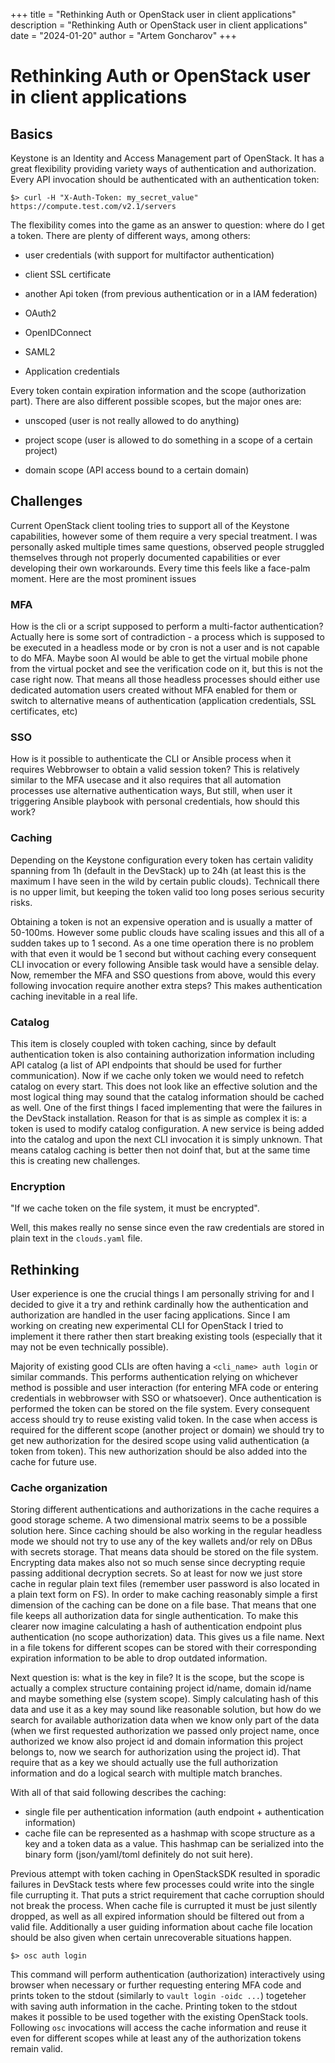 +++
title = "Rethinking Auth or OpenStack user in client applications"
description = "Rethinking Auth or OpenStack user in client applications"
date = "2024-01-20"
author = "Artem Goncharov"
+++

# Rethinking Auth or OpenStack user in client applications

## Basics

Keystone is an Identity and Access Management part of OpenStack. It has a great
flexibility providing variety ways of authentication and authorization. Every
API invocation should be authenticated with an authentication token:

```
$> curl -H "X-Auth-Token: my_secret_value" https://compute.test.com/v2.1/servers

```

The flexibility comes into the game as an answer to question: where do I get a
token. There are plenty of different ways, among others:

- user credentials (with support for multifactor authentication)

- client SSL certificate

- another Api token (from previous authentication or in a IAM federation)

- OAuth2

- OpenIDConnect

- SAML2

- Application credentials

Every token contain expiration information and the scope (authorization part).
There are also different possible scopes, but the major ones are:

- unscoped (user is not really allowed to do anything)

- project scope (user is allowed to do something in a scope of a certain
  project)

- domain scope (API access bound to a certain domain)

## Challenges

Current OpenStack client tooling tries to support all of the Keystone
capabilities, however some of them require a very special treatment. I was
personally asked multiple times same questions, observed people struggled
themselves through not properly documented capabilities or ever developing
their own workarounds. Every time this feels like a face-palm moment. Here are
the most prominent issues

### MFA

How is the cli or a script supposed to perform a multi-factor authentication?
Actually here is some sort of contradiction - a process which is supposed to be
executed in a headless mode or by cron is not a user and is not capable to
do MFA. Maybe soon AI would be able to get the virtual mobile phone from the
virtual pocket and see the verification code on it, but this is not the case
right now. That means all those headless processes should either use dedicated
automation users created without MFA enabled for them or switch to alternative
means of authentication (application credentials, SSL certificates, etc)

### SSO

How is it possible to authenticate the CLI or Ansible process when it requires
Webbrowser to obtain a valid session token? This is relatively similar to the
MFA usecase and it also requires that all automation processes use alternative
authentication ways, But still, when user it triggering Ansible playbook with
personal credentials, how should this work?

### Caching

Depending on the Keystone configuration every token has certain validity
spanning from 1h (default in the DevStack) up to 24h (at least this is the
maximum I have seen in the wild by certain public clouds). Technicall there is
no upper limit, but keeping the token valid too long poses serious security
risks.

Obtaining a token is not an expensive operation and is usually a matter of
50-100ms. However some public clouds have scaling issues and this all of a
sudden takes up to 1 second. As a one time operation there is no problem with
that even it would be 1 second but without caching every consequent CLI
invocation or every following Ansible task would have a sensible delay. Now,
remember the MFA and SSO questions from above, would this every following
invocation require another extra steps? This makes authentication caching
inevitable in a real life.

### Catalog

This item is closely coupled with token caching, since by default
authentication token is also containing authorization information including API
catalog (a list of API endpoints that should be used for further
communication). Now if we cache only token we would need to refetch catalog on
every start. This does not look like an effective solution and the most logical
thing may sound that the catalog information should be cached as well. One of
the first things I faced implementing that were the failures in the DevStack
installation. Reason for that is as simple as complex it is: a token is used to
modify catalog configuration. A new service is being added into the catalog and
upon the next CLI invocation it is simply unknown. That means catalog caching
is better then not doinf that, but at the same time this is creating new
challenges.

### Encryption

"If we cache token on the file system, it must be encrypted".

Well, this makes really no sense since even the raw credentials are stored in
plain text in the `clouds.yaml` file.

## Rethinking

User experience is one the crucial things I am personally striving for and I
decided to give it a try and rethink cardinally how the authentication and
authorization are handled in the user facing applications. Since I am working
on creating new experimental CLI for OpenStack I tried to implement it there
rather then start breaking existing tools (especially that it may not be even
technically possible).

Majority of existing good CLIs are often having a `<cli_name> auth login` or
similar commands. This performs authentication relying on whichever method is
possible and user interaction (for entering MFA code or entering credentials in
webbrowser with SSO or whatsoever). Once authentication is performed the token
can be stored on the file system. Every consequent access should try to reuse
existing valid token. In the case when access is required for the different
scope (another project or domain) we should try to get new authorization for
the desired scope using valid authentication (a token from token). This new
authorization should be also added into the cache for future use.

### Cache organization

Storing different authentications and authorizations in the cache requires a
good storage scheme. A two dimensional matrix seems to be a possible solution
here. Since caching should be also working in the regular headless mode we
should not try to use any of the key wallets and/or rely on DBus with secrets
storage. That means data should be stored on the file system. Encrypting data
makes also not so much sense since decrypting requie passing additional
decryption secrets. So at least for now we just store cache in regular plain
text files (remember user password is also located in a plain text form on FS).
In order to make caching reasonably simple a first dimension of the caching can
be done on a file base. That means that one file keeps all authorization data
for single authentication. To make this clearer now imagine calculating a hash
of authentication endpoint plus authentication (no scope authorization) data.
This gives us a file name. Next in a file tokens for different scopes can be
stored with their corresponding expiration information to be able to drop
outdated information. 

Next question is: what is the key in file? It is the scope, but the scope is
actually a complex structure containing project id/name, domain id/name and
maybe something else (system scope). Simply calculating hash of this data and
use it as a key may sound like reasonable solution, but how do we search for
available authorization data when we know only part of the data (when we first
requested authorization we passed only project name, once authorized we know
also project id and domain information this project belongs to, now we search
for authorization using the project id). That require that as a key we should
actually use the full authorization information and do a logical search with
multiple match branches.

With all of that said following describes the caching:

- single file per authentication information (auth endpoint + authentication
information)
- cache file can be represented as a hashmap with scope structure as a key and
a token data as a value. This hashmap can be serialized into the binary form
(json/yaml/toml definitely do not suit here).

Previous attempt with token caching in OpenStackSDK resulted in sporadic
failures in DevStack tests where few processes could write into the single file
currupting it. That puts a strict requirement that cache corruption should not
break the process. When cache file is currupted it must be just silently
dropped, as well as all expired information should be filtered out from a valid
file. Additionally a user guiding information about cache file location should
be also given when certain unrecoverable situations happen.

```
$> osc auth login
```

This command will perform authentication (authorization) interactively using
browser when necessary or further requesting entering MFA code and prints token
to the stdout (similarly to `vault login -oidc ...`) togeteher with saving auth
information in the cache. Printing token to the stdout makes it possible to be
used together with the existing OpenStack tools. Following `osc` invocations
will access the cache information and reuse it even for different scopes while
at least any of the authorization tokens remain valid.
